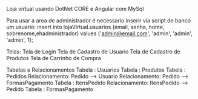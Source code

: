 Loja virtual usando DotNet CORE e Angular com MySql

Para usar a area de administrador é necessario inserir via script de banco um usuario:
insert into lojaVirtual.usuarios (email, senha, nome, sobrenome,ehadministrador) values ('admin@email.com', 'admin', 'admin', 'admin', 1);

Telas:
Tela de Login
Tela de Cadastro de Usuario
Tela de Cadastro de Produtos
Tela de Carrinho de Compra

Tabelas e Relacionamentos
Tabela : Usuarios
Tabela : Produtos
Tabela : Pedidos
	Relacionamento: Pedido --> Usuario
	Relacionamento: Pedido --> FormasPagamento
Tabela : ItensPedido
	Relacionamento: ItensPedido --> Pedido
Tabela : FormasPagamento

